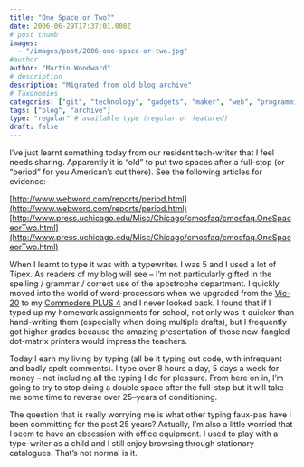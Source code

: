 ```yaml
---
title: "One Space or Two?"
date: 2006-06-29T17:37:01.000Z
# post thumb
images:
  - "/images/post/2006-one-space-or-two.jpg"
#author
author: "Martin Woodward"
# description
description: "Migrated from old blog archive"
# Taxonomies
categories: ["git", "technology", "gadgets", "maker", "web", "programming", "personal"]
tags: ["blog", "archive"]
type: "regular" # available type (regular or featured)
draft: false
---
```

I’ve just learnt something today from our resident tech-writer that I feel needs sharing. Apparently it is “old” to put two spaces after a full-stop (or “period” for you American’s out there).  See the following articles for evidence:-

[http://www.webword.com/reports/period.html](http://www.webword.com/reports/period.html) 
[http://www.press.uchicago.edu/Misc/Chicago/cmosfaq/cmosfaq.OneSpaceorTwo.html](http://www.press.uchicago.edu/Misc/Chicago/cmosfaq/cmosfaq.OneSpaceorTwo.html) 

When I learnt to type it was with a typewriter.  I was 5 and I used a lot of Tipex.  As readers of my blog will see – I’m not particularly gifted in the spelling / grammar / correct use of the apostrophe department. I quickly moved into the world of word-processors when we upgraded from the [Vic-20](http://www.vintage-computer.com/vic20.shtml) to my [Commodore PLUS 4](http://www.vintage-computer.com/commodoreplus4.shtml) and I never looked back. I found that if I typed up my homework assignments for school, not only was it quicker than hand-writing them (especially when doing multiple drafts), but I frequently got higher grades because the amazing presentation of those new-fangled dot-matrix printers would impress the teachers.

Today I earn my living by typing (all be it typing out code, with infrequent and badly spelt comments). I type over 8 hours a day, 5 days a week for money – not including all the typing I do for pleasure. From here on in, I’m going to try to stop doing a double space after the full-stop but it will take me some time to reverse over 25–years of conditioning.

The question that is really worrying me is what other typing faux-pas have I been committing for the past 25 years?  Actually, I’m also a little worried that I seem to have an obsession with office equipment.  I used to play with a type-writer as a child and I still enjoy browsing through stationary catalogues.  That’s not normal is it.